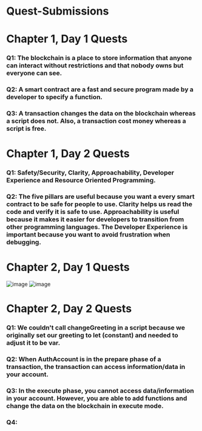 # Quest-Submissions
# Chapter 1, Day 1 Quests
### Q1: The blockchain is a place to store information that anyone can interact without restrictions and that nobody owns but everyone can see.
### Q2: A smart contract are a fast and secure program made by a developer to specify a function.
### Q3: A transaction changes the data on the blockchain whereas a script does not. Also, a transaction cost money whereas a script is free.
# Chapter 1, Day 2 Quests
### Q1: Safety/Security, Clarity, Approachability, Developer Experience and Resource Oriented Programming.
### Q2: The five pillars are useful because you want a every smart contract to be safe for people to use. Clarity helps us read the code and verify it is safe to use. Approachability is useful because it makes it easier for developers to transition from other programming languages. The Developer Experience is important because you want to avoid frustration when debugging.
# Chapter 2, Day 1 Quests
![image](https://user-images.githubusercontent.com/109009222/178394153-96dcfe98-78ac-4110-978a-be6cac336f1b.png)
![image](https://user-images.githubusercontent.com/109009222/178392632-8b3c31c8-c75b-4b64-82d6-8f1b01792eaa.png)
# Chapter 2, Day 2 Quests
### Q1: We couldn't call changeGreeting in a script because we originally set our greeting to let (constant) and needed to adjust it to be var.
### Q2: When AuthAccount is in the prepare phase of a transaction, the transaction can access information/data in your account.
### Q3: In the execute phase, you cannot access data/information in your account. However, you are able to add functions and change the data on the blockchain in execute mode.
### Q4: 
